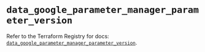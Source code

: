 # `data_google_parameter_manager_parameter_version`

Refer to the Terraform Registry for docs: [`data_google_parameter_manager_parameter_version`](https://registry.terraform.io/providers/hashicorp/google-beta/6.30.0/docs/data-sources/google_parameter_manager_parameter_version).
